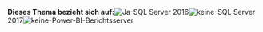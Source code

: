 **Dieses Thema bezieht sich auf:**![Ja](media/yes.png)-SQL Server 2016![keine](media/no.png)-SQL Server 2017![keine](media/no.png)-Power-BI-Berichtsserver